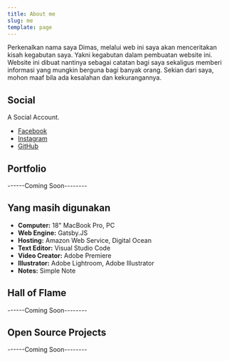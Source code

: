 ```yaml
---
title: About me
slug: me
template: page
---
```


Perkenalkan nama saya Dimas, melalui web ini saya akan menceritakan kisah kegabutan saya. Yakni kegabutan dalam pembuatan website ini. Website ini dibuat nantinya sebagai catatan bagi saya sekaligus memberi informasi yang mungkin berguna bagi banyak orang. Sekian dari saya, mohon maaf bila ada kesalahan dan kekurangannya.

## Social

A Social Account.

- [Facebook](https://facebook.com/sakithatiteam)
- [Instagram](http://instagram.com/dmasetiawan23)
- [GitHub](https://github.com/pegan3)

## Portfolio

------Coming Soon--------

## Yang masih digunakan

- **Computer:** 18" MacBook Pro, PC
- **Web Engine:** Gatsby.JS
- **Hosting:** Amazon Web Service, Digital Ocean
- **Text Editor:** Visual Studio Code
- **Video Creator:** Adobe Premiere
- **Illustrator:** Adobe Lightroom, Adobe Illustrator
- **Notes:** Simple Note


## Hall of Flame

------Coming Soon--------

## Open Source Projects

------Coming Soon--------

